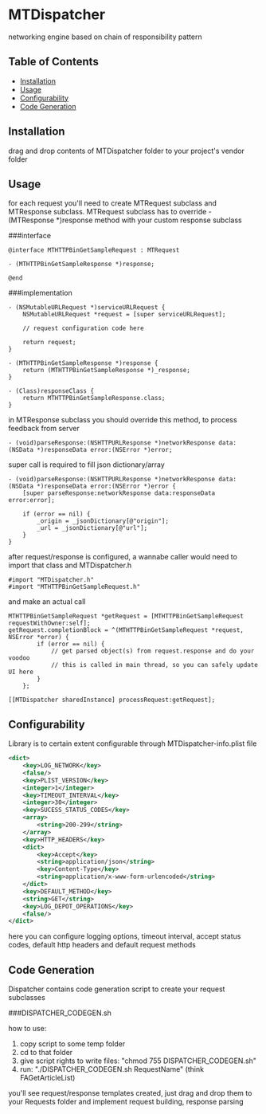 # MTDispatcher
networking engine based on chain of responsibility pattern

## Table of Contents
* [Installation](#installation)
* [Usage](#usage)
* [Configurability](#configurability)
* [Code Generation](#code-generation)

## Installation
drag and drop contents of MTDispatcher folder to your project's vendor folder

## Usage

for each request you'll need to create MTRequest subclass and MTResponse subclass. MTRequest subclass has to override - (MTResponse *)response method
with your custom response subclass

###interface
```objc
@interface MTHTTPBinGetSampleRequest : MTRequest

- (MTHTTPBinGetSampleResponse *)response;

@end
```
###implementation
```objc
- (NSMutableURLRequest *)serviceURLRequest {
    NSMutableURLRequest *request = [super serviceURLRequest];
    
    // request configuration code here
    
    return request;
}

- (MTHTTPBinGetSampleResponse *)response {
    return (MTHTTPBinGetSampleResponse *)_response;
}

- (Class)responseClass {
    return MTHTTPBinGetSampleResponse.class;
}
```

in MTResponse subclass you should override this method, to process feedback from server

```objc
- (void)parseResponse:(NSHTTPURLResponse *)networkResponse data:(NSData *)responseData error:(NSError *)error;
```

super call is required to fill json dictionary/array

```objc
- (void)parseResponse:(NSHTTPURLResponse *)networkResponse data:(NSData *)responseData error:(NSError *)error {
    [super parseResponse:networkResponse data:responseData error:error];
    
    if (error == nil) {
        _origin = _jsonDictionary[@"origin"];
        _url = _jsonDictionary[@"url"];
    }
}
```

after request/response is configured, a wannabe caller would need to import that class and MTDispatcher.h

```objc
#import "MTDispatcher.h"
#import "MTHTTPBinGetSampleRequest.h"
```

and make an actual call

```objc
MTHTTPBinGetSampleRequest *getRequest = [MTHTTPBinGetSampleRequest requestWithOwner:self];
getRequest.completionBlock = ^(MTHTTPBinGetSampleRequest *request, NSError *error) {
        if (error == nil) {
            // get parsed object(s) from request.response and do your voodoo
            // this is called in main thread, so you can safely update UI here
        }
    };
    
[[MTDispatcher sharedInstance] processRequest:getRequest];
```

## Configurability
Library is to certain extent configurable through MTDispatcher-info.plist file

```xml
<dict>
    <key>LOG_NETWORK</key>
    <false/>
    <key>PLIST_VERSION</key>
    <integer>1</integer>
    <key>TIMEOUT_INTERVAL</key>
    <integer>30</integer>
    <key>SUCESS_STATUS_CODES</key>
    <array>
        <string>200-299</string>
    </array>
    <key>HTTP_HEADERS</key>
    <dict>
        <key>Accept</key>
        <string>application/json</string>
        <key>Content-Type</key>
        <string>application/x-www-form-urlencoded</string>
    </dict>
    <key>DEFAULT_METHOD</key>
    <string>GET</string>
    <key>LOG_DEPOT_OPERATIONS</key>
    <false/>
</dict>
```

here you can configure logging options, timeout interval, accept status codes, default http headers and default request methods

## Code Generation
Dispatcher contains code generation script to create your request subclasses

###DISPATCHER_CODEGEN.sh

 how to use:
 1. copy script to some temp folder
 2. cd to that folder
 3. give script rights to write files: "chmod 755 DISPATCHER_CODEGEN.sh"
 4. run: "./DISPATCHER_CODEGEN.sh RequestName" (think FAGetArticleList)
 
 you'll see request/response templates created, just drag and drop them to your Requests folder and implement request building, response parsing
